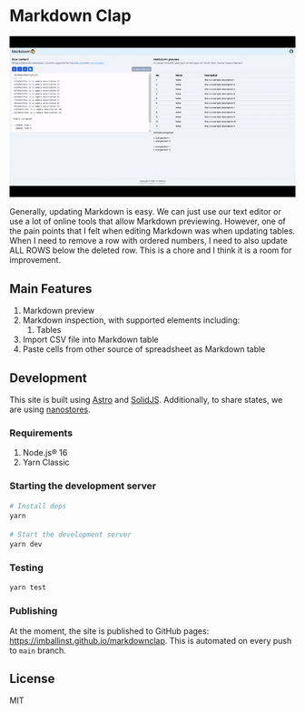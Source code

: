 # Markdown Clap

![Markdown Editor v0.2.0 showcase: deleting rows, re-ordering ordered columns, swapping columns.](./docs/markdowneditor-0.2.0.gif)

Generally, updating Markdown is easy. We can just use our text editor or use a lot of online tools that allow Markdown previewing. However, one of the pain points that I felt when editing Markdown was when updating tables. When I need to remove a row with ordered numbers, I need to also update ALL ROWS below the deleted row. This is a chore and I think it is a room for improvement.

## Main Features

1. Markdown preview
2. Markdown inspection, with supported elements including:
   1. Tables
3. Import CSV file into Markdown table
4. Paste cells from other source of spreadsheet as Markdown table

## Development

This site is built using [Astro](https://astro.build) and [SolidJS](https://www.solidjs.com). Additionally, to share states, we are using [nanostores](https://github.com/nanostores/nanostores).

### Requirements

1. Node.js® 16
2. Yarn Classic

### Starting the development server

```bash
# Install deps
yarn

# Start the development server
yarn dev
```

### Testing

```bash
yarn test
```

### Publishing

At the moment, the site is published to GitHub pages: https://imballinst.github.io/markdownclap. This is automated on every push to `main` branch.

## License

MIT
